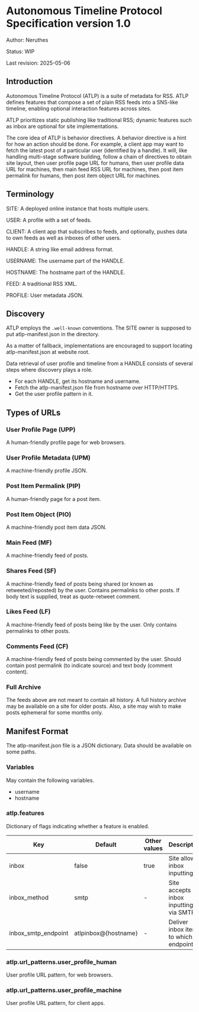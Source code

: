 # Autonomous Timeline Protocol Specification version 1.0

Author: Neruthes

Status: WIP

Last revision: 2025-05-06


## Introduction

Autonomous Timeline Protocol (ATLP) is a suite of metadata for RSS.
ATLP defines features that compose a set of plain RSS feeds into a SNS-like timeline,
enabling optional interaction features across sites.

ATLP prioritizes static publishing like traditional RSS;
dynamic features such as inbox are optional for site implementations.

The core idea of ATLP is behavior directives.
A behavior directive is a hint for how an action should be done.
For example, a client app may want to fetch the latest post of a particular user (identified by a handle).
It will, like handling multi-stage software building,
follow a chain of directives to obtain site layout,
then user profile page URL for humans,
then user profile data URL for machines,
then main feed RSS URL for machines,
then post item permalink for humans,
then post item object URL for machines.



## Terminology

SITE: A deployed online instance that hosts multiple users.

USER: A profile with a set of feeds.

CLIENT: A client app that subscribes to feeds, and optionally, pushes data to own feeds as well as inboxes of other users.

HANDLE: A string like email address format.

USERNAME: The username part of the HANDLE.

HOSTNAME: The hostname part of the HANDLE.

FEED: A traditional RSS XML.

PROFILE: User metadata JSON.



## Discovery

ATLP employs the `.well-known` conventions.
The SITE owner is supposed to put atlp-manifest.json in the directory.

As a matter of fallback, implementations are encouraged to support locating atlp-manifest.json at website root.

Data retrieval of user profile and timeline from a HANDLE consists of several steps where discovery plays a role.

- For each HANDLE, get its hostname and username.
- Fetch the atlp-manifest.json file from hostname over HTTP/HTTPS.
- Get the user profile pattern in it.



## Types of URLs


### User Profile Page (UPP)
A human-friendly profile page for web browsers.

### User Profile Metadata (UPM)
A machine-friendly profile JSON.

### Post Item Permalink (PIP)
A human-friendly page for a post item.

### Post Item Object (PIO)
A machine-friendly post item data JSON.

### Main Feed (MF)
A machine-friendly feed of posts.

### Shares Feed (SF)
A machine-friendly feed of posts being shared (or known as retweeted/reposted) by the user.
Contains permalinks to other posts. If body text is supplied, treat as quote-retweet comment.

### Likes Feed (LF)
A machine-friendly feed of posts being like by the user.
Only contains permalinks to other posts.

### Comments Feed (CF)
A machine-friendly feed of posts being commented by the user.
Should contain post permalink (to indicate source) and text body (comment content).

### Full Archive
The feeds above are not meant to contain all history.
A full history archive may be available on a site for older posts.
Also, a site may wish to make posts ephemeral for some months only.



## Manifest Format

The atlp-manifest.json file is a JSON dictionary. Data should be available on some paths.

### Variables

May contain the following variables.

- username
- hostname

### atlp.features

Dictionary of flags indicating whether a feature is enabled.

| Key                 | Default              | Other values | Description                           |
| ------------------- | -------------------- | ------------ | ------------------------------------- |
| inbox               | false                | true         | Site allows inbox inputting?          |
| inbox_method        | smtp                 | -            | Site accepts inbox inputting via SMTP |
| inbox_smtp_endpoint | atlpinbox@{hostname} | -            | Deliver inbox items to which endpoint |

### atlp.url_patterns.user_profile_human
User profile URL pattern, for web browsers.

### atlp.url_patterns.user_profile_machine
User profile URL pattern, for client apps.
